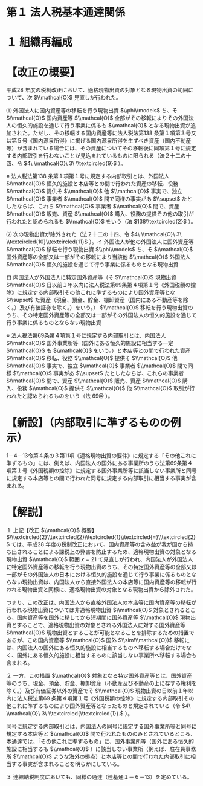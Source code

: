 # 第１ 法人税基本通達関係

# １ 組織再編成

# 【改正の概要】

平成28 年度の税制改正において、適格現物出資の対象となる現物出資の範囲について、次 $\\mathcal{O}$ 見直しが行われた。

⑴ 外国法人に国内資産等の移転を行う現物出資 $\\phi\\models$ ち、そ $\\mathcal{O}$ 国内資産等 $\\mathcal{O}$ 全部がその移転によりその外国法人の恒久的施設を通じて行う事業に係るも $\\mathcal{O}$ となる現物出資が追加された。ただし、その移転する国内資産等に法人税法第138 条第１項第３号又は第５号《国内源泉所得》に掲げる国内源泉所得を生ずべき資産（国内不動産等）が含まれている場合には、その資産についてその移転後に同項第１号に規定する内部取引を行わないことが見込まれているものに限られる（法２十二の十四、令 $4\ \\mathcal{O}\ 3\ \\textcircled{9}$ ）。

※ 法人税法第138 条第１項第１号に規定する内部取引とは、外国法人 $\\mathcal{O}$ 恒久的施設と本店等との間で行われた資産の移転、役務 $\\mathcal{O}$ 提供そ $\\mathcal{O}$ 他 $\\mathcal{O}$ 事実で、独立 $\\mathcal{O}$ 事業者 $\\mathcal{O}$ 間で同様の事実があ $\\supset$ たとしたならば、これら $\\mathcal{O}$ 事業者 $\\mathcal{O}$ 間で、資産 $\\mathcal{O}$ 販売、資産 $\\mathcal{O}$ 購入、役務の提供その他の取引が行われたと認められるも $\\mathcal{O}$ をいう（法 $138\\textcircled{2}$ ）。

⑵ 次の現物出資が除外された（法２十二の十四、令 $4\ \\mathcal{O}\ 3\ \\textcircled{10}\\textcircled{11}$ ）。イ 外国法人が他の外国法人に国外資産等 $\\mathcal{O}$ 移転を行う現物出資 $\\phi\\models$ ち、そ $\\mathcal{O}$ 国外資産等の全部又は一部がその移転により当該他 $\\mathcal{O}$ 外国法人 $\\mathcal{O}$ 恒久的施設を通じて行う事業に係るものとなる現物出資

ロ 内国法人が外国法人に特定国外資産等（そ $\\mathcal{O}$ 現物出資 $\\mathcal{O}$ 日以前１年以内に法人税法第69条第４項第１号《外国税額の控除》に規定する内部取引その他これに準ずるものにより国外資産等とな $\\supset$ た資産（現金、預金、貯金、棚卸資産（国内にある不動産等を除く。）及び有価証券を除く。）をいう。） $\\mathcal{O}$ 移転を行う現物出資のうち、その特定国外資産等の全部又は一部がその外国法人の恒久的施設を通じて行う事業に係るものとならない現物出資

※ 法人税法第69条第４項第１号に規定する内部取引とは、内国法人 $\\mathcal{O}$ 国外事業所等（国外にある恒久的施設に相当する一定 $\\mathcal{O}$ も $\\mathcal{O}$ をいう。）と本店等との間で行われた資産 $\\mathcal{O}$ 移転、役務 $\\mathcal{O}$ 提供そ $\\mathcal{O}$ 他 $\\mathcal{O}$ 事実で、独立 $\\mathcal{O}$ 事業者 $\\mathcal{O}$ 間で同様 $\\mathcal{O}$ 事実があ $\\supset$ たとしたならば、これらの事業者 $\\mathcal{O}$ 間で、資産 $\\mathcal{O}$ 販売、資産 $\\mathcal{O}$ 購入、役務 $\\mathcal{O}$ 提供そ $\\mathcal{O}$ 他 $\\mathcal{O}$ 取引が行われたと認められるものをいう（法 $69@$ ）。

# 【新設】（内部取引に準ずるものの例示）

1－4－13令第４条の３第11項《適格現物出資の要件》に規定する「その他これに準ずるもの」には、例えば、内国法人の国外にある事業所のうち法第69条第４項第１号《外国税額の控除》に規定する国外事業所等に該当しない事業所と同号に規定する本店等との間で行われた同号に規定する内部取引に相当する事実が含まれる。

# 【解説】

１ 上記【改正 $\\mathcal{O}$ 概要】 $\\textcircled{2}\\textcircled{2}\\textcircled{1}\\textcircled{=}\\textcircled{2}$ ては、平成28 年度の税制改正において、国内資産等の含み益が我が国から持ち出されることによる課税上の弊害を防止するため、適格現物出資の対象となる現物出資 $\\mathcal{O}$ 範囲 $x=21$ て見直しが行われ、内国法人が外国法人に特定国外資産等の移転を行う現物出資のうち、その特定国外資産等の全部又は一部がその外国法人の日本における恒久的施設を通じて行う事業に係るものとならない現物出資は、内国法人から直接外国法人の本店等に国内資産等の移転が行われる現物出資と同様に、適格現物出資の対象となる現物出資から除外された。

つまり、この改正は、内国法人から直接外国法人の本店等に国内資産等の移転が行われる現物出資については非適格現物出資 $\\mathcal{O}$ 対象とされるところ、国内資産等を国外に移してから短期間に国外資産等 $\\mathcal{O}$ 現物出資とすることで、適格現物出資の対象とされる外国法人に対する国外資産等 $\\mathcal{O}$ 現物出資とすることが可能となることを排除するための措置であるが、この国内資産等 $\\mathcal{O}$ 国外 $\\sim!\\mathcal{O})$ 移転には、内国法人の国外にある恒久的施設に相当するものへ移転する場合だけでなく、国外にある恒久的施設に相当するものに該当しない事業所へ移転する場合も含まれる。

２ 一方、この措置 $\\mathcal{O}$ 対象となる特定国外資産等とは、国外資産等のうち、現金、預金、貯金、棚卸資産（不動産及び不動産の上に存する権利を除く。）及び有価証券以外の資産でそ $\\mathcal{O}$ 現物出資の日以前１年以内に法人税法第69 条第４項第１号《外国税額の控除》に規定する内部取引その他これに準ずるものにより国外資産等となったものと規定されている（令 $4\ \\mathcal{O}\ 3\ \\textcircled{\\textcircled{1}}.$ ）。

同号に規定する内部取引とは、内国法人の同号に規定する国外事業所等と同号に規定する本店等と $\\mathcal{O}$ 間で行われたもののみとされているところ、本通達では、「その他これに準ずるもの」に、国外事業所等（国外にある恒久的施設に相当するも $\\mathcal{O}$ ）に該当しない事業所（例えば、駐在員事務所 $\\mathcal{O}$ ような海外の拠点）と本店等との間で行われた内部取引に相当する事実が含まれることを明らかにしている。

３ 連結納税制度においても、同様の通達（連基通１－６－13）を定めている。